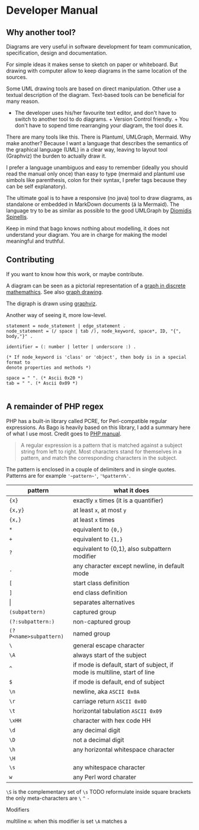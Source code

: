 # Developer Manual

## Why another tool?

Diagrams are very useful in software development for team communication,
specification, design and documentation.

For simple ideas it makes sense to sketch on paper or whiteboard. But drawing
with computer allow to keep diagrams in the same location of the sources.

Some UML drawing tools are based on direct manipulation. Other use a textual
description of the diagram. Text-based tools can be beneficial for many reason.

+ The developer uses his/her favourite text editor, and don't have to switch to
another tool to do diagrams. + Version Control friendly. + You don't have to
sopend time rearranging your diagram, the tool does it.

There are many tools like this. There is Plantuml, UMLGraph, Mermaid. Why make
another? Because I want a language that describes the semantics of the
graphical language (UML) in a clear way, leaving to layout tool (Graphviz) the
burden to actually draw it.

I prefer a language unambiguos and easy to remember (ideally you should read
the manual only once) than easy to type (mermaid and plantuml use simbols like
parenthesis, colon for their syntax, I prefer tags because they can be self
explanatory).

The ultimate goal is to have a responsive (no java) tool to draw diagrams, as
standalone or embedded in MarkDown documents (á la Mermaid). The language try
to be as similar as possible to the good UMLGraph by [Diomidis
Spinellis](http://www.spinellis.gr).

Keep in mind that bago knows nothing about modelling, it does not understand
your diagram. You are in charge for making the model meaningful and truthful. 



## Contributing

If you want to know how this work, or maybe contribute.

A diagram can be seen as a pictorial representation  of a [ graph in discrete mathemathics](https://en.wikipedia.org/wiki/Graph_(discrete_mathematics)). See also [graph drawing](https://en.wikipedia.org/wiki/Graph_drawing).

The digraph is drawn using [graphviz]().


Another way of seeing it, more low-level.

~~~
statement = node_statement | edge_statement .
node_statement = (/ space | tab /), node_keyword, space*, ID, "{", body,"}" .

identifier = (: number | letter | underscore :) .

(* If node_keyword is 'class' or 'object', then body is in a special format to
denote properties and methods *)

space = " ". (* Ascii 0x20 *)
tab = "	". (* Ascii 0x09 *)


~~~

## A remainder of PHP regex

PHP has a built-in library called PCRE, for Perl-compatible regular expressions. As Bago is heavily based on this library, I add a summary here of what I use most. Credit goes to [PHP manual](www.php.net).

<blockquote>
A regular expression is a pattern that is matched against a subject string
from left to right. Most characters stand for themselves in a pattern, and
match the corresponding characters in the subject.
</blockquote>

The pattern is enclosed in a couple of delimiters and in single quotes.
Patterns are for example `'~pattern~'`, `'%pattern%'`.

pattern                 | what it does
------------------------|--------------------------------------
`{x}`                   | exactly `x` times (it is a quantifier)
`{x,y}`                 | at least `x`, at most `y`
`{x,}`                  | at least `x` times
`*`                     | equivalent to `{0,}`
`+`                     | equivalent to `{1,}`
`?`                     | equivalent to {0,1}, also subpattern modifier
`.`  | any character except newline, in default mode
`[`                     | start class definition
`]`                     | end class definition
 &#124;                    | separates alternatives
`(subpattern)`          | captured group
`(?:subpattern:)`       | non-captured group
`(?P<name>subpattern)`  | named group
`\` | general escape character
`\A` | always start of the subject
`^` | if mode is default, start of subject, if mode is multiline, start of line
`$` | if mode is default, end of subject
`\n` | newline, aka `ASCII 0x0A`
`\r` | carriage return `ASCII 0x0D`
`\t` | horizontal tabulation `ASCII 0x09`
`\xHH` | character with hex code HH
`\d` | any decimal digit
`\D` | not a decimal digit
`\h` | any horizontal whitespace character
`\H` | 
`\s` | any whitespace character
`w`  | any Perl word charater

`\S` is the complementary set of `\s` TODO reformulate
inside square brackets the only meta-characters are `\` `^` `-`

Modifiers

multiline `m`: when this modifier is set `\A` matches a

